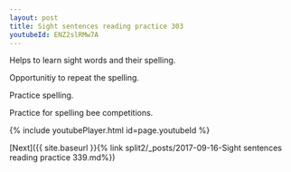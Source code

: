 ```yaml
---
layout: post
title: Sight sentences reading practice 303
youtubeId: ENZ2slRMw7A
---
```

 
 
Helps to learn sight words and their spelling.

Opportunitiy to repeat the spelling. 

Practice spelling. 
 
Practice for spelling bee competitions. 
 
{% include youtubePlayer.html id=page.youtubeId %}
 
 

[Next]({{ site.baseurl }}{% link  split2/_posts/2017-09-16-Sight sentences reading practice 339.md%})
 
